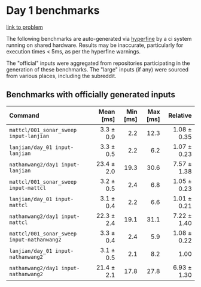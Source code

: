 # Day 1 benchmarks

[link to problem](http://adventofcode.com/2021/day/1)

The following benchmarks are auto-generated via [hyperfine](https://github.com/sharkdp/hyperfine) by a ci system running on shared hardware. Results may be inaccurate, particularly for execution times < 5ms, as per the hyperfine warnings.

The "official" inputs were aggregated from repositories participating in the generation of these benchmarks. The "large" inputs (if any) were sourced from various places, including the subreddit.

## Benchmarks with officially generated inputs
| Command | Mean [ms] | Min [ms] | Max [ms] | Relative |
|:---|---:|---:|---:|---:|
| `mattcl/001_sonar_sweep input-lanjian` | 3.3 ± 0.9 | 2.2 | 12.3 | 1.08 ± 0.35 |
| `lanjian/day_01 input-lanjian` | 3.3 ± 0.5 | 2.2 | 6.2 | 1.07 ± 0.23 |
| `nathanwang2/day1 input-lanjian` | 23.4 ± 2.0 | 19.3 | 30.6 | 7.57 ± 1.38 |
| `mattcl/001_sonar_sweep input-mattcl` | 3.2 ± 0.5 | 2.4 | 6.8 | 1.05 ± 0.23 |
| `lanjian/day_01 input-mattcl` | 3.1 ± 0.4 | 2.2 | 6.6 | 1.01 ± 0.21 |
| `nathanwang2/day1 input-mattcl` | 22.3 ± 2.4 | 19.1 | 31.1 | 7.22 ± 1.40 |
| `mattcl/001_sonar_sweep input-nathanwang2` | 3.3 ± 0.4 | 2.4 | 5.9 | 1.08 ± 0.22 |
| `lanjian/day_01 input-nathanwang2` | 3.1 ± 0.5 | 2.1 | 8.2 | 1.00 |
| `nathanwang2/day1 input-nathanwang2` | 21.4 ± 2.1 | 17.8 | 27.8 | 6.93 ± 1.30 |
